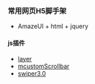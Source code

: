 ### 常用网页H5脚手架
- AmazeUI + html + jquery

#### js插件
- [layer](http://layer.layui.com/)
- [mcustomScrollbar](http://manos.malihu.gr/jquery-custom-content-scroller/)
- [swiper3.0](https://3.swiper.com.cn/demo/index.html)
